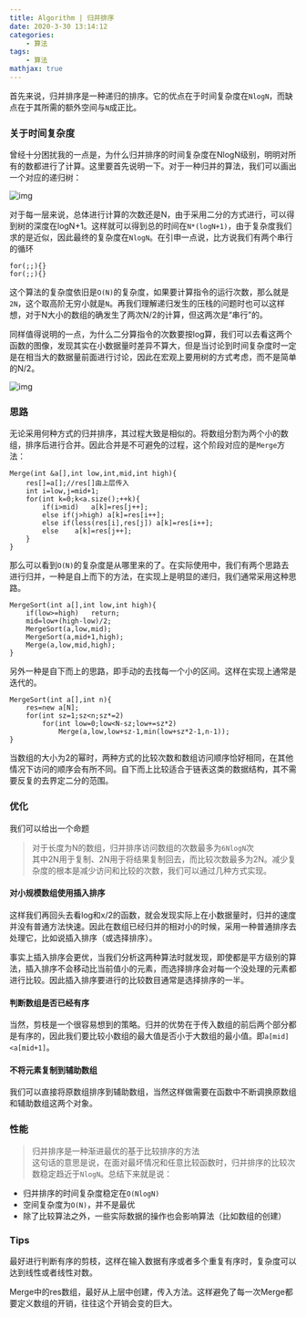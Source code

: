 ```yaml
---
title: Algorithm | 归并排序
date: 2020-3-30 13:14:12
categories:
    - 算法
tags: 
    - 算法
mathjax: true
---
```


首先来说，归并排序是一种递归的排序。它的优点在于时间复杂度在`NlogN`，而缺点在于其所需的额外空间与`N`成正比。

### 关于时间复杂度
曾经十分困扰我的一点是，为什么归并排序的时间复杂度在NlogN级别，明明对所有的数都进行了计算。这里要首先说明一下。对于一种归并的算法，我们可以画出一个对应的递归树：

![img](https://s1.ax1x.com/2020/03/30/Gml77j.png)

对于每一层来说，总体进行计算的次数还是N，由于采用二分的方式进行，可以得到树的深度在logN+1。这样就可以得到总的时间在`N*(logN+1)`，由于复杂度我们求的是近似，因此最终的复杂度在`NlogN`。在引申一点说，比方说我们有两个串行的循环
```
for(;;){}
for(;;){}
```
这个算法的复杂度依旧是`O(N)`的复杂度，如果要计算指令的运行次数，那么就是`2N`，这个取高阶无穷小就是`N`。再我们理解递归发生的压栈的问题时也可以这样想，对于N大小的数组的确发生了两次N/2的计算，但这两次是“串行”的。

同样值得说明的一点，为什么二分算指令的次数要按log算，我们可以去看这两个函数的图像，发现其实在小数据量时差异不算大，但是当讨论到时间复杂度时一定是在相当大的数据量前面进行讨论，因此在宏观上要用树的方式考虑，而不是简单的N/2。

![img](https://s1.ax1x.com/2020/03/30/GmlqNn.png)

### 思路
无论采用何种方式的归并排序，其过程大致是相似的。将数组分割为两个小的数组，排序后进行合并。因此合并是不可避免的过程，这个阶段对应的是`Merge`方法：
```
Merge(int &a[],int low,int,mid,int high){
	res[]=a[];//res[]由上层传入
	int i=low,j=mid+1;
	for(int k=0;k<a.size();++k){
		if(i>mid)	a[k]=res[j++];
		else if(j>high)	a[k]=res[i++];
		else if(less(res[i],res[j])	a[k]=res[i++];
		else	a[k]=res[j++];
	}
}
```
那么可以看到`O(N)`的复杂度是从哪里来的了。在实际使用中，我们有两个思路去进行归并，一种是自上而下的方法，在实现上是明显的递归，我们通常采用这种思路。
```
MergeSort(int a[],int low,int high){
	if(low>=high)	return;
	mid=low+(high-low)/2;
	MergeSort(a,low,mid);
	MergeSort(a,mid+1,high);
	Merge(a,low,mid,high);
}
```
另外一种是自下而上的思路，即手动的去找每一个小的区间。这样在实现上通常是迭代的。
```
MergeSort(int a[],int n){
	res=new a[N];
	for(int sz=1;sz<n;sz*=2)
		for(int low=0;low<N-sz;low+=sz*2)
			Merge(a,low,low+sz-1,min(low+sz*2-1,n-1));
}
```

当数组的大小为2的幂时，两种方式的比较次数和数组访问顺序恰好相同，在其他情况下访问的顺序会有所不同。自下而上比较适合于链表这类的数据结构，其不需要反复的去界定二分的范围。

### 优化
我们可以给出一个命题
> 对于长度为N的数组，归并排序访问数组的次数最多为`6NlogN`次  
其中2N用于复制、2N用于将结果复制回去，而比较次数最多为2N。减少复杂度的根本是减少访问和比较的次数，我们可以通过几种方式实现。
#### 对小规模数组使用插入排序
这样我们再回头去看log和x/2的函数，就会发现实际上在小数据量时，归并的速度并没有普通方法快速。因此在数组已经归并的相对小的时候，采用一种普通排序去处理它，比如说插入排序（或选择排序）。

事实上插入排序会更优，当我们分析这两种算法时就发现，即使都是平方级别的算法，插入排序不会移动比当前值小的元素，而选择排序会对每一个没处理的元素都进行比较。因此插入排序要进行的比较数目通常是选择排序的一半。
#### 判断数组是否已经有序
当然，剪枝是一个很容易想到的策略。归并的优势在于传入数组的前后两个部分都是有序的，因此我们要比较小数组的最大值是否小于大数组的最小值。即`a[mid]<a[mid+1]`。
#### 不将元素复制到辅助数组
我们可以直接将原数组排序到辅助数组，当然这样做需要在函数中不断调换原数组和辅助数组这两个对象。

### 性能
> 归并排序是一种渐进最优的基于比较排序的方法  
这句话的意思是说，在面对最坏情况和任意比较函数时，归并排序的比较次数稳定趋近于`NlogN`。总结下来就是说：
- 归并排序的时间复杂度稳定在`O(NlogN)`
- 空间复杂度为`O(N)`，并不是最优
- 除了比较算法之外，一些实际数据的操作也会影响算法（比如数组的创建）

### Tips
最好进行判断有序的剪枝，这样在输入数据有序或者多个重复有序时，复杂度可以达到线性或者线性对数。

Merge中的res数组，最好从上层中创建，传入方法。这样避免了每一次Merge都要定义数组的开销，往往这个开销会变的巨大。
